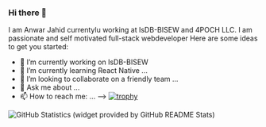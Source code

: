 ### Hi there 👋 
I am Anwar Jahid currentylu working at IsDB-BISEW and 4POCH LLC. I am passionate and self motivated full-stack webdeveloper
Here are some ideas to get you started:

- 🔭 I’m currently working on IsDB-BISEW
- 🌱 I’m currently learning React Native ...
- 👯 I’m looking to collaborate on a friendly team ...
- 💬 Ask me about ...
- 📫 How to reach me: ...
-->
[![trophy](https://github-profile-trophy.vercel.app/?username=ringkubd)](https://github.com/ryo-ma/github-profile-trophy)

![GitHub Statistics (widget provided by GitHub README Stats)][ico-statistics]

[ico-statistics]: https://github-readme-stats.vercel.app/api?username=ringkubd&count_private=true&hide_title=true&show_icons=true&hide_border=true&disable_animations=true&theme=transparent
